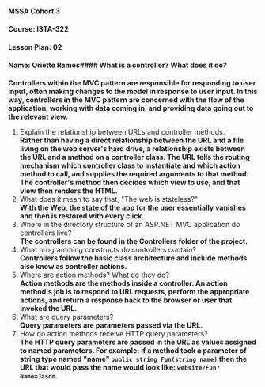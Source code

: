 #### MSSA Cohort 3
#### Course: ISTA-322
#### Lesson Plan: 02
#### Name: Oriette Ramos####  What is a controller? What does it do?  
**Controllers within the MVC pattern are responsible for responding to user input, often making changes to the model in response to user input. In this way, controllers in the MVC pattern are concerned with the flow of the application, working with data coming in, and providing data going out to the relevant view.**
1. Explain the relationship between URLs and controller methods.  
**Rather than having a direct relationship between the URL and a file living on the web server's hard drive, a relationship exists between the URL and a method on a controller class. The URL tells the routing mechanism which controller class to instantiate and which action method to call, and supplies the required arguments to that method. The controller's method then decides which view to use, and that view then renders the HTML.**
1. What does it mean to say that, "The web is stateless?"  
**With the Web, the state of the app for the user essentially vanishes and then is restored with every click.**
1. Where in the directory structure of an ASP.NET MVC application do controllers live?  
**The controllers can be found in the Controllers folder of the project.**
1. What programming constructs do controllers contain?  
**Controllers follow the basic class architecture and include methods also know as controller actions.**
1. Where are action methods? What do they do?  
**Action methods are the methods inside a controller. An action method's job is to respond to URL requests, perform the appropriate actions, and return a response back to the browser or user that invoked the URL.**
1. What are query parameters?  
**Query parameters are parameters passed via the URL.**
1. How do action methods receive HTTP query parameters?  
**The HTTP query parameters are passed in the URL as values assigned to named parameters. For example: if a method took a parameter of string type named "name" `public string Fun(string name)` then the URL that would pass the name would look like: `website/Fun?Name=Jason`.**